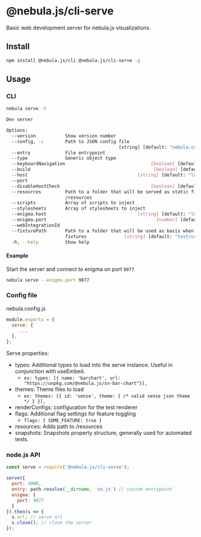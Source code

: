 # @nebula.js/cli-serve

Basic web development server for nebula.js visualizations.

## Install

```sh
npm install @nebula.js/cli @nebula.js/cli-serve -g
```

## Usage

### CLI

```sh
nebula serve -h

Dev server

Options:
  --version           Show version number                              [boolean]
  --config, -c        Path to JSON config file
                                          [string] [default: "nebula.config.js"]
  --entry             File entrypoint                                   [string]
  --type              Generic object type                               [string]
  --keyboardNavigation                                [boolean] [default: false]
  --build                                              [boolean] [default: true]
  --host                                         [string] [default: "localhost"]
  --port                                                                [number]
  --disableHostCheck                                  [boolean] [default: false]
  --resources         Path to a folder that will be served as static files under
                      /resources                                        [string]
  --scripts           Array of scripts to inject                         [array]
  --stylesheets       Array of stylesheets to inject                     [array]
  --enigma.host                                  [string] [default: "localhost"]
  --enigma.port                                         [number] [default: 9076]
  --webIntegrationId                                                    [string]
  --fixturePath       Path to a folder that will be used as basis when locating
                      fixtures              [string] [default: "test/component"]
  -h, --help          Show help                                        [boolean]
```

#### Example

Start the server and connect to enigma on port `9077`

```sh
nebula serve --enigma.port 9077
```

### Config file

nebula.config.js

```js
module.exports = {
  serve: {
    ...,
  },
};
```

Serve properties:

- types: Additional types to load into the serve instance. Useful in conjunction with useEmbed.
  - `ex: types: [{ name: 'barchart', url: "https://unpkg.com/@nebula.js/sn-bar-chart"}],`
- themes: Theme files to load
  - `ex: themes: [{ id: 'sense', theme: { /* valid sense json theme */ } }],`
- renderConfigs: configuration for the test renderer
- flags: Additional flag settings for feature toggling
  - `flags: { SOME_FEATURE: true }`
- resources: Adds path to /resources
- snapshots: Snapshots property structure, generally used for automated tests.

### node.js API

```js
const serve = require('@nebula.js/cli-serve');

serve({
  port: 3000,
  entry: path.resolve(__dirname, 'sn.js') // custom entrypoint
  enigma: {
    port: 9077
  }
}).then(s => {
  s.url; // serve url
  s.close(); // close the server
});
```
